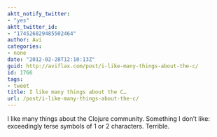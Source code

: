 ```yaml
---
aktt_notify_twitter:
- "yes"
aktt_twitter_id:
- "174526829485502464"
author: Avi
categories:
- none
date: "2012-02-28T12:10:13Z"
guid: http://aviflax.com/post/i-like-many-things-about-the-c/
id: 1766
tags:
- tweet
title: I like many things about the C…
url: /post/i-like-many-things-about-the-c/
---
```

I like many things about the Clojure community. Something I don’t like: exceedingly terse symbols of 1 or 2 characters. Terrible.